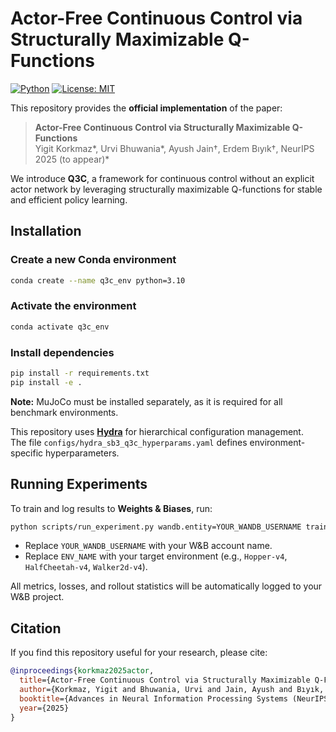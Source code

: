 # Actor-Free Continuous Control via Structurally Maximizable Q-Functions

[![Python](https://img.shields.io/badge/python-3.10%2B-blue.svg)](https://www.python.org/)
[![License: MIT](https://img.shields.io/badge/license-MIT-green.svg)](./LICENSE)
<!-- [![Paper](https://img.shields.io/badge/arXiv-2501.01234-b31b1b.svg)](https://arxiv.org/abs/2501.01234) -->

This repository provides the **official implementation** of the paper:

> **Actor-Free Continuous Control via Structurally Maximizable Q-Functions**  
> Yigit Korkmaz*, Urvi Bhuwania*, Ayush Jain†, Erdem Bıyık†, NeurIPS 2025 (to appear)*

We introduce **Q3C**, a framework for continuous control without an explicit actor network by leveraging structurally maximizable Q-functions for stable and efficient policy learning.

## Installation

### Create a new Conda environment
```bash
conda create --name q3c_env python=3.10
```

### Activate the environment
```bash
conda activate q3c_env
```

### Install dependencies
```bash
pip install -r requirements.txt
pip install -e .
```

**Note:**  MuJoCo must be installed separately, as it is required for all benchmark environments.

This repository uses **[Hydra](https://hydra.cc/)** for hierarchical configuration management.  
The file `configs/hydra_sb3_q3c_hyperparams.yaml` defines environment-specific hyperparameters.


## Running Experiments

To train and log results to **Weights & Biases**, run:

```bash
python scripts/run_experiment.py wandb.entity=YOUR_WANDB_USERNAME train.environment=ENV_NAME
```

- Replace `YOUR_WANDB_USERNAME` with your W&B account name.  
- Replace `ENV_NAME` with your target environment (e.g., `Hopper-v4`, `HalfCheetah-v4`, `Walker2d-v4`).  

All metrics, losses, and rollout statistics will be automatically logged to your W&B project.


## Citation

If you find this repository useful for your research, please cite:

```bibtex
@inproceedings{korkmaz2025actor,
  title={Actor-Free Continuous Control via Structurally Maximizable Q-Functions},
  author={Korkmaz, Yigit and Bhuwania, Urvi and Jain, Ayush and Bıyık, Erdem},
  booktitle={Advances in Neural Information Processing Systems (NeurIPS)},
  year={2025}
}
```

